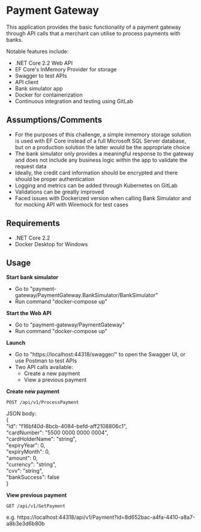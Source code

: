 # Payment Gateway

This application provides the basic functionality of a payment gateway through API calls that a merchant can utilise to process payments with banks.

Notable features include:
- .NET Core 2.2 Web API
- EF Core's InMemory Provider for storage
- Swagger to test APIs
- API client
- Bank simulator app
- Docker for containerization
- Continuous integration and testing using GitLab


## Assumptions/Comments

- For the purposes of this challenge, a simple inmemory storage solution is used with EF Core instead of a full Microsoft SQL Server database, but on a production solution the latter would be the appropriate choice
- The bank simulator only provides a meaningful response to the gateway and does not include any business logic within the app to validate the request data
- Ideally, the credit card information should be encrypted and there should be proper authentication
- Logging and metrics can be added through Kubernetes on GitLab
- Validations can be greatly improved
- Faced issues with Dockerized version when calling Bank Simulator and for mocking API with Wiremock for test cases


## Requirements

- .NET Core 2.2
- Docker Desktop for Windows


## Usage

**Start bank simulator**
- Go to "payment-gateway/PaymentGateway.BankSimulator/BankSimulator"
- Run command "docker-compose up"

**Start the Web API**
- Go to "payment-gateway/PaymentGateway"
- Run command "docker-compose up"

**Launch**
- Go to "https://localhost:44318/swagger/" to open the Swagger UI, or use Postman to test APIs
- Two API calls available:
    - Create a new payment
    - View a previous payment

**Create new payment**
```curl
POST /api/v1/ProcessPayment
```

JSON body:  
{  
  "id": "f16bf40d-8bcb-4084-befd-aff2108806c1",  
  "cardNumber": "5500 0000 0000 0004",  
  "cardHolderName": "string",  
  "expiryYear": 0,  
  "expiryMonth": 0,  
  "amount": 0,  
  "currency": "string",  
  "cvv": "string",  
  "bankSuccess": false  
}  


**View previous payment**
```curl
GET /api/v1/GetPayment
```

e.g. https://localhost:44318/api/v1/Payment?id=8d652bac-a4fa-4410-a8a7-a8b3e3d6b80b
